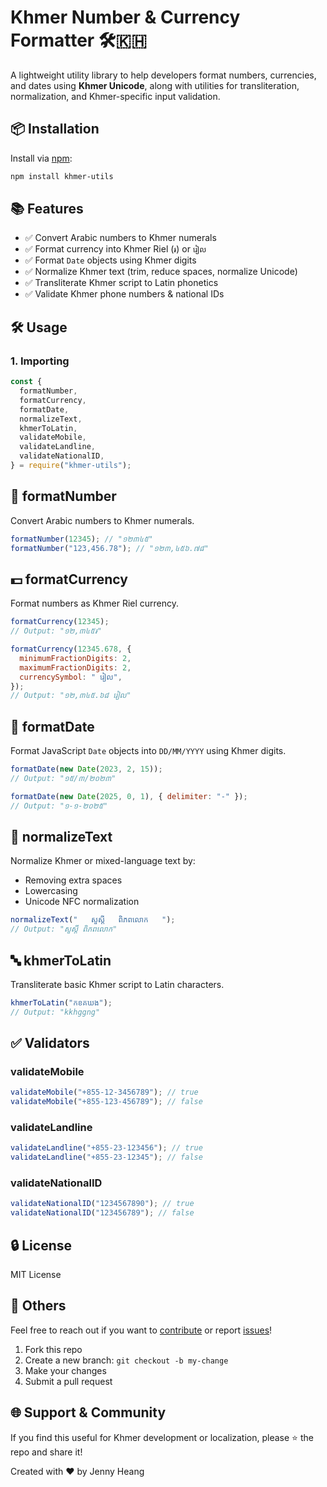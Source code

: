 # Khmer Number & Currency Formatter 🛠🇰🇭

A lightweight utility library to help developers format numbers, currencies, and dates using **Khmer Unicode**, along with utilities for transliteration, normalization, and Khmer-specific input validation.

## 📦 Installation

Install via [npm](https://www.npmjs.com/):

```bash
npm install khmer-utils
```

## 📚 Features

- ✅ Convert Arabic numbers to Khmer numerals
- ✅ Format currency into Khmer Riel (`៛`) or `រៀល`
- ✅ Format `Date` objects using Khmer digits
- ✅ Normalize Khmer text (trim, reduce spaces, normalize Unicode)
- ✅ Transliterate Khmer script to Latin phonetics
- ✅ Validate Khmer phone numbers & national IDs

## 🛠 Usage

### 1. Importing

```js
const {
  formatNumber,
  formatCurrency,
  formatDate,
  normalizeText,
  khmerToLatin,
  validateMobile,
  validateLandline,
  validateNationalID,
} = require("khmer-utils");
```

## 🔢 formatNumber

Convert Arabic numbers to Khmer numerals.

```js
formatNumber(12345); // "១២៣៤៥"
formatNumber("123,456.78"); // "១២៣,៤៥៦.៧៨"
```

## 💵 formatCurrency

Format numbers as Khmer Riel currency.

```js
formatCurrency(12345);
// Output: "១២,៣៤៥៛"

formatCurrency(12345.678, {
  minimumFractionDigits: 2,
  maximumFractionDigits: 2,
  currencySymbol: " រៀល",
});
// Output: "១២,៣៤៥.៦៨ រៀល"
```

## 📅 formatDate

Format JavaScript `Date` objects into `DD/MM/YYYY` using Khmer digits.

```js
formatDate(new Date(2023, 2, 15));
// Output: "១៥/៣/២០២៣"

formatDate(new Date(2025, 0, 1), { delimiter: "-" });
// Output: "១-១-២០២៥"
```

## 🧹 normalizeText

Normalize Khmer or mixed-language text by:

- Removing extra spaces
- Lowercasing
- Unicode NFC normalization

```js
normalizeText("   សួស្តី   ពិភពលោក   ");
// Output: "សួស្តី ពិភពលោក"
```

## 🔤 khmerToLatin

Transliterate basic Khmer script to Latin characters.

```js
khmerToLatin("កខគឃង");
// Output: "kkhggng"
```

## ✅ Validators

### validateMobile

```js
validateMobile("+855-12-3456789"); // true
validateMobile("+855-123-456789"); // false
```

### validateLandline

```js
validateLandline("+855-23-123456"); // true
validateLandline("+855-23-12345"); // false
```

### validateNationalID

```js
validateNationalID("1234567890"); // true
validateNationalID("123456789"); // false
```

## 🔒 License

MIT License

## 📝 Others
Feel free to reach out if you want to <a href="https://github.com/Seavleu/khmer-utils">contribute</a> or report <a href="https://github.com/Seavleu/khmer-utils/issues">issues</a>!

1. Fork this repo
2. Create a new branch: `git checkout -b my-change`
3. Make your changes
4. Submit a pull request

## 🌐 Support & Community

If you find this useful for Khmer development or localization, please ⭐️ the repo and share it!

Created with ❤️ by Jenny Heang
